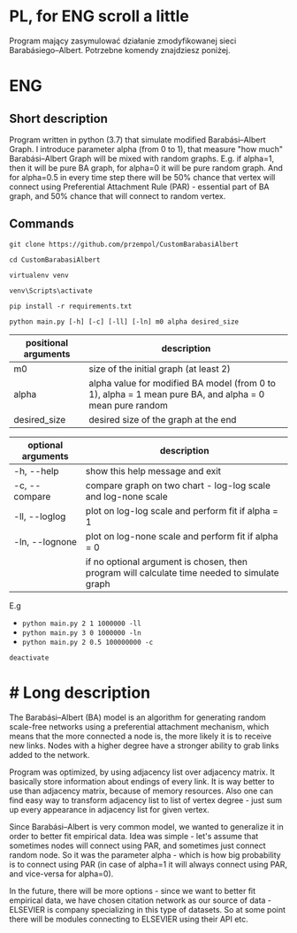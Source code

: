 # PL, for ENG scroll a little
Program mający zasymulować działanie zmodyfikowanej sieci Barabásiego–Albert. 
Potrzebne komendy znajdziesz poniżej.

# ENG
## Short description
Program written in python (3.7) that simulate modified Barabási–Albert Graph.
I introduce parameter alpha (from 0 to 1), that measure "how much" Barabási–Albert Graph will be mixed with random 
graphs. 
E.g. if alpha=1, then it will be pure BA graph, for alpha=0 it will be pure random graph. And for alpha=0.5 in every 
time step there will be 50% chance that vertex will connect using Preferential Attachment Rule (PAR) - essential part
of BA graph, and 50% chance that will connect to random vertex.


## Commands
`git clone https://github.com/przempol/CustomBarabasiAlbert`

`cd CustomBarabasiAlbert`

`virtualenv venv`

`venv\Scripts\activate`

`pip install -r requirements.txt`

`python main.py [-h] [-c] [-ll] [-ln] m0 alpha desired_size`

|positional arguments | description|
| ------ | ----------- |
| m0              |size of the initial graph (at least 2)
| alpha           |alpha value for modified BA model (from 0 to 1), alpha = 1 mean pure BA, and alpha = 0 mean pure random             
| desired_size    |desired size of the graph at the end


|optional arguments | description|
| ------ | ----------- |
| -h, --help      |show this help message and exit 
| -c, --compare   |compare graph on two chart - log-log scale and log-none scale              
| -ll, --loglog   |plot on log-log scale and perform fit if alpha = 1
| -ln, --lognone  |plot on log-none scale and perform fit if alpha = 0
| |if no optional argument is chosen, then program will calculate time needed to simulate graph

E.g 
* `python main.py 2 1 1000000 -ll`
* `python main.py 3 0 1000000 -ln`
* `python main.py 2 0.5 100000000 -c`

`deactivate`


# # Long description
The Barabási–Albert (BA) model is an algorithm for generating random scale-free networks using a preferential 
attachment mechanism, which means that the more connected a node is, the more likely it is to receive new links.
Nodes with a higher degree have a stronger ability to grab links added to the network.

Program was optimized, by using adjacency list over adjacency matrix. It basically store information about endings of 
every link. It is way better to use than adjacency matrix, because of memory resources. Also one can find easy way to 
transform adjacency list to list of vertex degree - just sum up every appearance in adjacency list for given vertex.

Since Barabási–Albert is very common model, we wanted to generalize it in order to better fit empirical data. Idea was
simple - let's assume that sometimes nodes will connect using PAR, and sometimes just connect random node. So it was the
parameter alpha - which is how big probability is to connect using PAR (in case of alpha=1 it will always connect using
PAR, and vice-versa for alpha=0). 

In the future, there will be more options - since we want to better fit empirical data, we have chosen citation network
as our source of data - ELSEVIER is company specializing in this type of datasets. So at some point there will be 
modules connecting to ELSEVIER using their API etc.